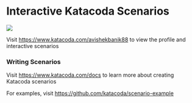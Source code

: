 # Interactive Katacoda Scenarios

[![](http://shields.katacoda.com/katacoda/avishekbanik88/count.svg)](https://www.katacoda.com/avishekbanik88 "Get your profile on Katacoda.com")

Visit https://www.katacoda.com/avishekbanik88 to view the profile and interactive scenarios

### Writing Scenarios
Visit https://www.katacoda.com/docs to learn more about creating Katacoda scenarios

For examples, visit https://github.com/katacoda/scenario-example
